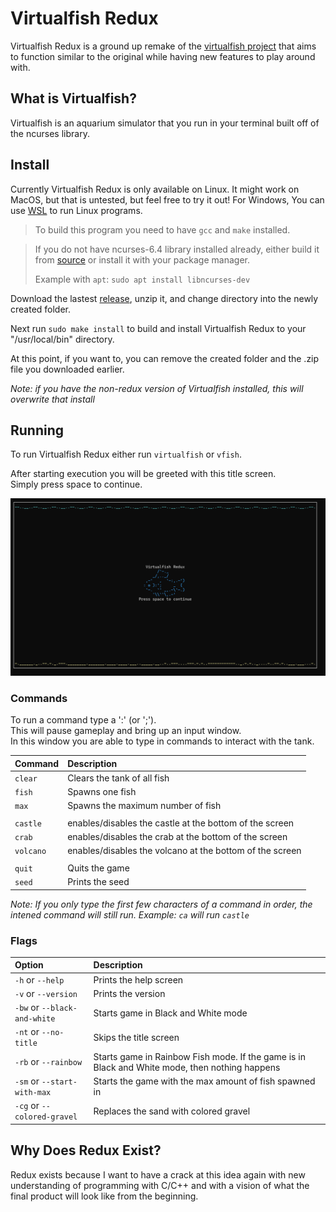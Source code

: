 # Virtualfish Redux
Virtualfish Redux is a ground up remake of the [virtualfish project](https://www.github.com/kirkseytc/virtualfish) that aims 
to function similar to the original while having new features to play around with.

## What is Virtualfish?
Virtualfish is an aquarium simulator that you run in your terminal built off of the ncurses library.

## Install
Currently Virtualfish Redux is only available on Linux. 
It might work on MacOS, but that is untested, but feel free to try it out! 
For Windows, You can use [WSL](https://learn.microsoft.com/en-us/windows/wsl/install) to run Linux programs.

> To build this program you need to have `gcc` and `make` installed.

> If you do not have ncurses-6.4 library installed already, either build it from [source](https://invisible-island.net/ncurses/#download)
> or install it with your package manager.
>
> Example with `apt`: `sudo apt install libncurses-dev`

Download the lastest [release](https://github.com/kirkseytc/virtualfish-redux/releases), unzip it, and change directory into the newly created folder.

Next run `sudo make install` to build and install Virtualfish Redux to your "/usr/local/bin" directory.

At this point, if you want to, you can remove the created folder and the .zip file you downloaded earlier.

_Note: if you have the non-redux version of Virtualfish installed, this will overwrite that install_

## Running
To run Virtualfish Redux either run `virtualfish` or `vfish`.

After starting execution you will be greeted with this title screen.  
Simply press space to continue.

<img src="imgs/title_screen.png" alt="Screenshot of the Title Screen" width="640">

### Commands
To run a command type a ':' (or ';').  
This will pause gameplay and bring up an input window.  
In this window you are able to type in commands to interact with the tank.  

|Command|Description|
|:-|:-|
|`clear`|Clears the tank of all fish|
|`fish`|Spawns one fish|
|`max`|Spawns the maximum number of fish|
||||
|`castle`|enables/disables the castle at the bottom of the screen|
|`crab`|enables/disables the crab at the bottom of the screen|
|`volcano`|enables/disables the volcano at the bottom of the screen|
||||
|`quit`|Quits the game|
|`seed`|Prints the seed|

_Note: If you only type the first few characters of a command in order, the intened command will still run. Example: `ca` will run `castle`_

### Flags
|Option|Description|
|:-----------------------------------|:-|
|`-h` or `--help`|Prints the help screen|
|`-v` or `--version`|Prints the version|
|`-bw` or `--black-and-white`|Starts game in Black and White mode|
|`-nt` or `--no-title`|Skips the title screen|
|`-rb` or `--rainbow`|Starts game in Rainbow Fish mode. If the game is in Black and White mode, then nothing happens|
|`-sm` or `--start-with-max`|Starts the game with the max amount of fish spawned in|
|`-cg` or `--colored-gravel`|Replaces the sand with colored gravel|

## Why Does Redux Exist?
Redux exists because I want to have a crack at this idea again with
new understanding of programming with C/C++ and with a vision of 
what the final product will look like from the beginning.

